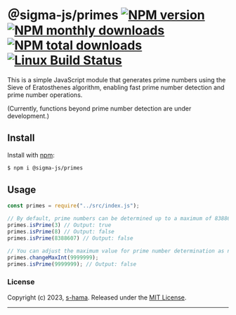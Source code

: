 # ＠sigma-js/primes [![NPM version](https://img.shields.io/npm/v/@sigma-js/primes.svg?style=flat)](https://www.npmjs.com/package/@sigma-js/primes) [![NPM monthly downloads](https://img.shields.io/npm/dm/@sigma-js/primes.svg?style=flat)](https://npmjs.org/package/@sigma-js/primes) [![NPM total downloads](https://img.shields.io/npm/dt/@sigma-js/primes.svg?style=flat)](https://npmjs.org/package/@sigma-js/primes) [![Linux Build Status](https://img.shields.io/travis/jonschlinkert/@sigma-js/primes.svg?style=flat&label=Travis)](https://travis-ci.org/jonschlinkert/@sigma-js/primes)

This is a simple JavaScript module that generates prime numbers using the Sieve of Eratosthenes algorithm, enabling fast prime number detection and prime number operations. 

(Currently, functions beyond prime number detection are under development.)


## Install

Install with [npm](https://www.npmjs.com/):

```sh
$ npm i @sigma-js/primes
```

## Usage

```js
const primes = require("../src/index.js");

// By default, prime numbers can be determined up to a maximum of 8388607.
primes.isPrime(3) // Output: true
primes.isPrime(8) // Output: false
primes.isPrime(8388607) // Output: false

// You can adjust the maximum value for prime number determination as needed.
primes.changeMaxInt(9999999);
primes.isPrime(9999999); // Output: false
```

### License

Copyright (c) 2023, [s-hama](https://github.com/s-hama).
Released under the [MIT License](LICENSE).

***
